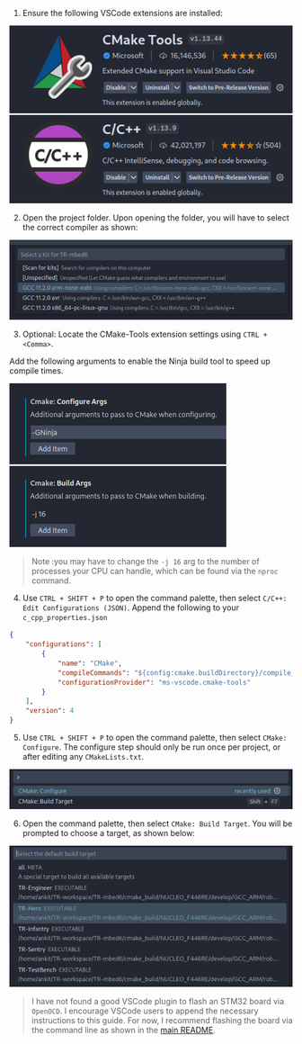 1. Ensure the following VSCode extensions are installed:

![vscode_1.png](../.assets/vscode_1.png)
![vscode_2.png](../.assets/vscode_2.png)

2. Open the project folder. Upon opening the folder, you will have to select the correct
   compiler as shown:

![vscode_3.png](../.assets/vscode_3.png)

3. Optional: Locate the CMake-Tools extension settings using `CTRL + <Comma>`.

Add the following arguments to enable the Ninja build tool to speed up compile
times. 

![vscode_5.png](../.assets/vscode_5.png)
![vscode_6.png](../.assets/vscode_6.png)

> Note :you may have to change the `-j 16` arg to the number of processes your CPU
can handle, which can be found via the `nproc` command.

4. Use `CTRL + SHIFT + P` to open the command palette, then select `C/C++: Edit Configurations (JSON)`.
   Append the following to your `c_cpp_properties.json`

```json
{
    "configurations": [
        {
            "name": "CMake",
            "compileCommands": "${config:cmake.buildDirectory}/compile_commands.json",
            "configurationProvider": "ms-vscode.cmake-tools"
        }
    ],
    "version": 4
}
```

5. Use `CTRL + SHIFT + P` to open the command palette, then select `CMake: Configure`. The
   configure step should only be run once per project, or after editing any `CMakeLists.txt`.

![vscode_7.png](../.assets/vscode_7.png)

6. Open the command palette, then select `CMake: Build Target`.
   You will be prompted to choose a target, as shown below:

![vscode_8.png](../.assets/vscode_8.png)

> I have not found a good VSCode plugin to flash an STM32 board via `OpenOCD`. I encourage VSCode users to append the
necessary instructions to this guide. For now, I recommend flashing the board via the command line as shown
in the [main README](../../README.md#flashing-stm32).